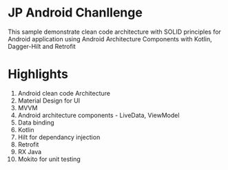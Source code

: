 # JP Android Chanllenge
This sample demonstrate clean code architecture with SOLID principles for Android application using Android Architecture Components with Kotlin, Dagger-Hilt and Retrofit


# Highlights

1) Android clean code Architecture
2) Material Design for UI
3) MVVM
4) Android architecture components - LiveData, ViewModel
5) Data binding
6) Kotlin
7) Hilt for dependancy injection
8) Retrofit
9) RX Java
10) Mokito for unit testing

